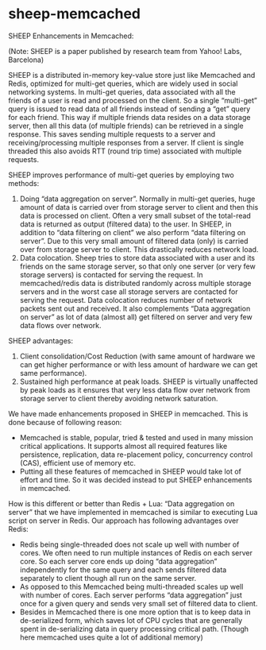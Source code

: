 sheep-memcached
===============
SHEEP Enhancements in Memcached:

(Note: SHEEP is a paper published by research team from Yahoo! Labs, Barcelona)

SHEEP is a distributed in-memory key-value store just like Memcached and Redis, optimized for multi-get queries, which are widely used in social networking systems. In multi-get queries, data associated with all the friends of a user is read and processed on the client. So a single “multi-get” query is issued to read data of all friends instead of sending a “get” query for each friend. This way if multiple friends data resides on a data storage server, then all this data (of multiple friends) can be retrieved in a single response. This saves sending multiple requests to a server and receiving/processing multiple responses from a server. If client is single threaded this also avoids RTT (round trip time) associated with multiple requests.

SHEEP improves performance of multi-get queries by employing two methods:
1.  Doing “data aggregation on server”. Normally in multi-get queries, huge amount of data is carried over from storage server to client and then this data is processed on client. Often a very small subset of the total-read data is returned as output (filtered data) to the user. In SHEEP, in addition to “data filtering on client” we also perform “data filtering on server”. Due to this very small amount of filtered data (only) is carried over from storage server to client. This drastically reduces network load.
2.	Data colocation. Sheep tries to store data associated with a user and its friends on the same storage server, so that only one server (or very few storage servers) is contacted for serving the request. In memcached/redis data is distributed randomly across multiple storage servers and in the worst case all storage servers are contacted for serving the request. Data colocation reduces number of network packets sent out and received. It also complements “Data aggregation on server” as lot of data (almost all) get filtered on server and very few data flows over network.

SHEEP advantages:
1.	Client consolidation/Cost Reduction (with same amount of hardware we can get higher performance or with less amount of hardware we can get same performance).
2.	Sustained high performance at peak loads. SHEEP is virtually unaffected by peak loads as it ensures that very less data flow over network from storage server to client thereby avoiding network saturation.

We have made enhancements proposed in SHEEP in memcached. This is done because of following reason:
-	Memcached is stable, popular, tried & tested and used in many mission critical applications. It supports almost all required features like persistence, replication, data re-placement policy, concurrency control (CAS), efficient use of memory etc.
-	Putting all these features of memcached in SHEEP would take lot of effort and time. So it was decided instead to put SHEEP enhancements in memcached.

How is this different or better than Redis + Lua:
“Data aggregation on server” that we have implemented in memcached is similar to executing Lua script on server in Redis. Our approach has following advantages over Redis:
-	Redis being single-threaded does not scale up well with number of cores. We often need to run multiple instances of Redis on each server core. So each server core ends up doing “data aggregation” independently for the same query and each sends filtered data separately to client though all run on the same server.
-	As opposed to this Memcached being multi-threaded scales up well with number of cores. Each server performs “data aggregation” just once for a given query and sends very small set of filtered data to client.
-	Besides in Memcached there is one more option that is to keep data in de-serialized form, which saves lot of CPU cycles that are generally spent in de-serializing data in query processing critical path. (Though here memcached uses quite a lot of additional memory)
